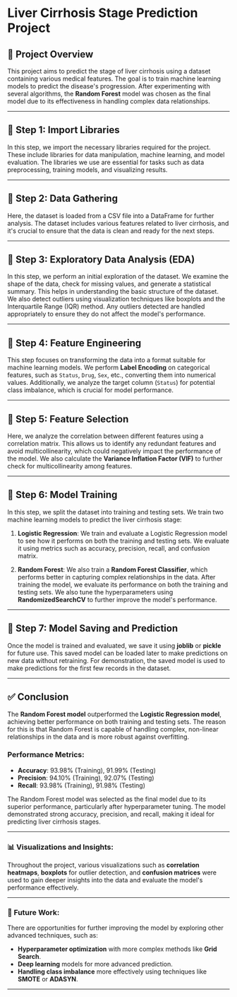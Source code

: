 # Liver Cirrhosis Stage Prediction Project 

## **🧾 Project Overview**
This project aims to predict the stage of liver cirrhosis using a dataset containing various medical features. The goal is to train machine learning models to predict the disease's progression. After experimenting with several algorithms, the **Random Forest** model was chosen as the final model due to its effectiveness in handling complex data relationships.

---

## **📂 Step 1: Import Libraries**
In this step, we import the necessary libraries required for the project. These include libraries for data manipulation, machine learning, and model evaluation. The libraries we use are essential for tasks such as data preprocessing, training models, and visualizing results.

---

## **📂 Step 2: Data Gathering**
Here, the dataset is loaded from a CSV file into a DataFrame for further analysis. The dataset includes various features related to liver cirrhosis, and it's crucial to ensure that the data is clean and ready for the next steps.

---

## **📂 Step 3: Exploratory Data Analysis (EDA)**
In this step, we perform an initial exploration of the dataset. We examine the shape of the data, check for missing values, and generate a statistical summary. This helps in understanding the basic structure of the dataset. We also detect outliers using visualization techniques like boxplots and the Interquartile Range (IQR) method. Any outliers detected are handled appropriately to ensure they do not affect the model's performance.

---

## **📂 Step 4: Feature Engineering**
This step focuses on transforming the data into a format suitable for machine learning models. We perform **Label Encoding** on categorical features, such as `Status`, `Drug`, `Sex`, etc., converting them into numerical values. Additionally, we analyze the target column (`Status`) for potential class imbalance, which is crucial for model performance.

---

## **📂 Step 5: Feature Selection**
Here, we analyze the correlation between different features using a correlation matrix. This allows us to identify any redundant features and avoid multicollinearity, which could negatively impact the performance of the model. We also calculate the **Variance Inflation Factor (VIF)** to further check for multicollinearity among features.

---

## **📂 Step 6: Model Training**
In this step, we split the dataset into training and testing sets. We train two machine learning models to predict the liver cirrhosis stage:

1. **Logistic Regression**: We train and evaluate a Logistic Regression model to see how it performs on both the training and testing sets. We evaluate it using metrics such as accuracy, precision, recall, and confusion matrix.

2. **Random Forest**: We also train a **Random Forest Classifier**, which performs better in capturing complex relationships in the data. After training the model, we evaluate its performance on both the training and testing sets. We also tune the hyperparameters using **RandomizedSearchCV** to further improve the model's performance.

---

## **📂 Step 7: Model Saving and Prediction**
Once the model is trained and evaluated, we save it using **joblib** or **pickle** for future use. This saved model can be loaded later to make predictions on new data without retraining. For demonstration, the saved model is used to make predictions for the first few records in the dataset.

---

## **✅ Conclusion**
The **Random Forest model** outperformed the **Logistic Regression model**, achieving better performance on both training and testing sets. The reason for this is that Random Forest is capable of handling complex, non-linear relationships in the data and is more robust against overfitting.

### **Performance Metrics**:
- **Accuracy**: 93.98% (Training), 91.99% (Testing)
- **Precision**: 94.10% (Training), 92.07% (Testing)
- **Recall**: 93.98% (Training), 91.98% (Testing)

The Random Forest model was selected as the final model due to its superior performance, particularly after hyperparameter tuning. The model demonstrated strong accuracy, precision, and recall, making it ideal for predicting liver cirrhosis stages.

---

### **📊 Visualizations and Insights**:
Throughout the project, various visualizations such as **correlation heatmaps**, **boxplots** for outlier detection, and **confusion matrices** were used to gain deeper insights into the data and evaluate the model's performance effectively.

---

### **🚀 Future Work**:
There are opportunities for further improving the model by exploring other advanced techniques, such as:
- **Hyperparameter optimization** with more complex methods like **Grid Search**.
- **Deep learning** models for more advanced prediction.
- **Handling class imbalance** more effectively using techniques like **SMOTE** or **ADASYN**.

---
